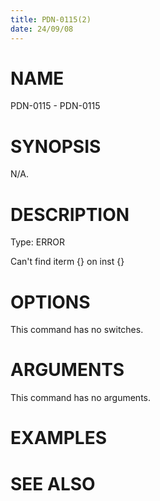 ```yaml
---
title: PDN-0115(2)
date: 24/09/08
---
```


# NAME

PDN-0115 - PDN-0115

# SYNOPSIS

N/A.

# DESCRIPTION

Type: ERROR

Can't find iterm {} on inst {}

# OPTIONS

This command has no switches.

# ARGUMENTS

This command has no arguments.

# EXAMPLES

# SEE ALSO
